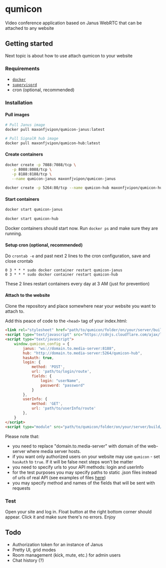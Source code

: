 # qumicon
Video conference application based on Janus WebRTC that can be attached to any website

## Getting started

Next topic is about how to use attach qumicon to your website

### Requirements
- [`docker`](https://docs.docker.com/)
- [`supervisord`](http://supervisord.org/installing.html)
- cron (optional, recommended)

### Installation

#### Pull images
```bash
# Pull Janus image
docker pull maxonfjvipon/qumicon-janus:latest

# Pull SignalR hub image
docker pull maxonfjvipon/qumicon-hub:latest
```

#### Create containers
```bash
docker create -p 7088:7088/tcp \
   -p 8088:8088/tcp \
   -p 8188:8188/tcp \
   --name qumicon-janus maxonfjvipon/qumicon-janus
   
docker create -p 5264:80/tcp --name qumicon-hub maxonfjvipon/qumicon-hub
```

#### Start containers
```bash
docker start qumicon-janus
   
docker start qumicon-hub
```

Docker containers should start now. Run `docker ps` and make sure they are running. 

#### Setup cron (optional, recommended)
Do `crontab -e` and past next 2 lines to the cron configuration, save and close crontab

```cron
0 3 * * * sudo docker container restart qumicon-janus
0 3 * * * sudo docker container restart qumicon-hub
```

These 2 lines restart containers every day at 3 AM (just for prevention)

#### Attach to the website

Clone the repository and place somewhere near your website you want to attach to.

Add this peace of code to the `<head>` tag of your index.html:

```html
<link rel="stylesheet" href="path/to/qumicon/folder/on/your/server/build/assets/qumicon.css"/>
<script type="text/javascript" src="https://cdnjs.cloudflare.com/ajax/libs/webrtc-adapter/8.2.0/adapter.min.js" ></script>
<script type="text/javascript">
    window.qumicon_config = {
        janus: "ws://domain.to.media-server:8188",
        hub: "http://domain.to.media-server:5264/qumicon-hub",
        hasAuth: true,
        login: {
            method: 'POST',
            url: 'path/to/login/route',
            fields: {
                login: "userName",
                password: "password"
            }
        },
        userInfo: {
            method: 'GET',
            url: 'path/to/userInfo/route'
        },
    }
</script>
<script type="module" src="path/to/qumicon/folder/on/your/server/build/assets/qumicon.js"></script>
```

Please note that:
- you need to replace "domain.to.media-server" with domain of the web-server where media server hosts.
- if you want only authorized users on your website may use `qumicon` - set `hasAuth` to `true`. If it will be false
next steps won't be matter
- you need to specify urls to your API methods: login and userInfo
- for the test purposes you may specify paths to static .json files instead of urls of real API (see examples of files [here](https://github.com/maxonfjvipon/qumicon/tree/main/build/static))
- you may specify method and names of the fields that will be sent with requests

### Test
Open your site and log in. Float button at the right bottom corner should appear. Click it and make sure there's no errors. Enjoy

## Todo
- Authorization token for an instance of Janus
- Pretty UI, grid modes
- Room management (kick, mute, etc.) for admin users
- Chat history (?)
